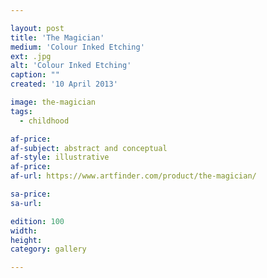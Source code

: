 ```yaml
---

layout: post
title: 'The Magician'
medium: 'Colour Inked Etching'
ext: .jpg
alt: 'Colour Inked Etching'
caption: ""
created: '10 April 2013'

image: the-magician
tags:
  - childhood

af-price:
af-subject: abstract and conceptual
af-style: illustrative
af-price:
af-url: https://www.artfinder.com/product/the-magician/

sa-price:
sa-url:

edition: 100
width:
height:
category: gallery

---
```

